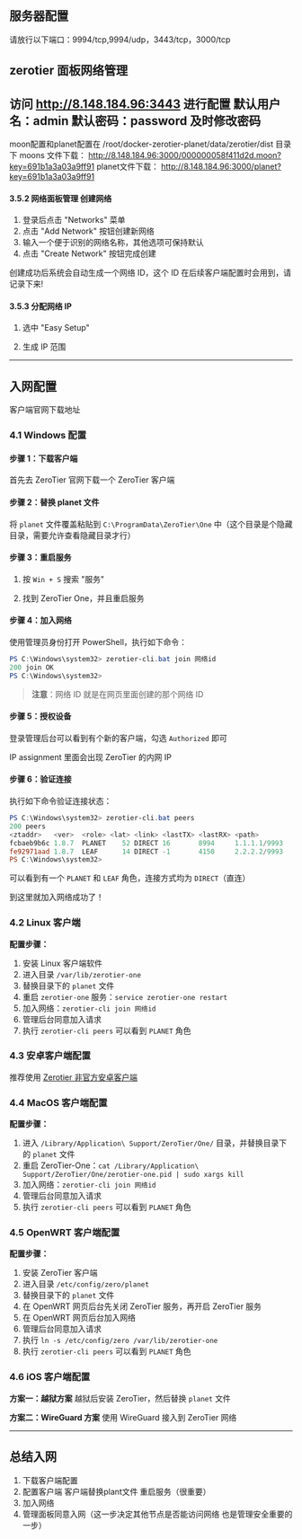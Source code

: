 ## 服务器配置 
请放行以下端口：9994/tcp,9994/udp，3443/tcp，3000/tcp

## zerotier 面板网络管理
访问 http://8.148.184.96:3443 进行配置
默认用户名：admin
默认密码：password
及时修改密码
---------------------------
moon配置和planet配置在 /root/docker-zerotier-planet/data/zerotier/dist 目录下
moons 文件下载： http://8.148.184.96:3000/000000058f411d2d.moon?key=691b1a3a03a9ff91
planet文件下载： http://8.148.184.96:3000/planet?key=691b1a3a03a9ff91


#### 3.5.2 网络面板管理 创建网络

1. 登录后点击 "Networks" 菜单
2. 点击 "Add Network" 按钮创建新网络
3. 输入一个便于识别的网络名称，其他选项可保持默认
4. 点击 "Create Network" 按钮完成创建


创建成功后系统会自动生成一个网络 ID，这个 ID 在后续客户端配置时会用到，请记录下来!

#### 3.5.3 分配网络 IP

1. 选中 "Easy Setup"

2. 生成 IP 范围

---

## 入网配置

客户端官网下载地址 

### 4.1 Windows 配置

#### 步骤 1：下载客户端
首先去 ZeroTier 官网下载一个 ZeroTier 客户端

#### 步骤 2：替换 planet 文件
将 `planet` 文件覆盖粘贴到 `C:\ProgramData\ZeroTier\One` 中（这个目录是个隐藏目录，需要允许查看隐藏目录才行）

#### 步骤 3：重启服务
1. 按 `Win + S` 搜索 "服务"


2. 找到 ZeroTier One，并且重启服务


#### 步骤 4：加入网络
使用管理员身份打开 PowerShell，执行如下命令：

```powershell
PS C:\Windows\system32> zerotier-cli.bat join 网络id
200 join OK
PS C:\Windows\system32>
```

> **注意**：网络 ID 就是在网页里面创建的那个网络 ID

#### 步骤 5：授权设备
登录管理后台可以看到有个新的客户端，勾选 `Authorized` 即可



IP assignment 里面会出现 ZeroTier 的内网 IP



#### 步骤 6：验证连接
执行如下命令验证连接状态：

```powershell
PS C:\Windows\system32> zerotier-cli.bat peers
200 peers
<ztaddr>   <ver>  <role> <lat> <link> <lastTX> <lastRX> <path>
fcbaeb9b6c 1.8.7  PLANET    52 DIRECT 16       8994     1.1.1.1/9993
fe92971aad 1.8.7  LEAF      14 DIRECT -1       4150     2.2.2.2/9993
PS C:\Windows\system32>
```

可以看到有一个 `PLANET` 和 `LEAF` 角色，连接方式均为 `DIRECT`（直连）

到这里就加入网络成功了！

### 4.2 Linux 客户端

**配置步骤：**

1. 安装 Linux 客户端软件
2. 进入目录 `/var/lib/zerotier-one`
3. 替换目录下的 `planet` 文件
4. 重启 `zerotier-one` 服务：`service zerotier-one restart`
5. 加入网络：`zerotier-cli join 网络id`
6. 管理后台同意加入请求
7. 执行 `zerotier-cli peers` 可以看到 `PLANET` 角色

### 4.3 安卓客户端配置

推荐使用 [Zerotier 非官方安卓客户端](https://github.com/kaaass/ZerotierFix)

### 4.4 MacOS 客户端配置

**配置步骤：**

1. 进入 `/Library/Application\ Support/ZeroTier/One/` 目录，并替换目录下的 `planet` 文件
2. 重启 ZeroTier-One：`cat /Library/Application\ Support/ZeroTier/One/zerotier-one.pid | sudo xargs kill`
3. 加入网络：`zerotier-cli join 网络id`
4. 管理后台同意加入请求
5. 执行 `zerotier-cli peers` 可以看到 `PLANET` 角色

### 4.5 OpenWRT 客户端配置

**配置步骤：**

1. 安装 ZeroTier 客户端
2. 进入目录 `/etc/config/zero/planet`
3. 替换目录下的 `planet` 文件
4. 在 OpenWRT 网页后台先关闭 ZeroTier 服务，再开启 ZeroTier 服务
5. 在 OpenWRT 网页后台加入网络
6. 管理后台同意加入请求
7. 执行 `ln -s /etc/config/zero /var/lib/zerotier-one`
8. 执行 `zerotier-cli peers` 可以看到 `PLANET` 角色

### 4.6 iOS 客户端配置

**方案一：越狱方案**
越狱后安装 ZeroTier，然后替换 `planet` 文件

**方案二：WireGuard 方案**
使用 WireGuard 接入到 ZeroTier 网络

---

## 总结入网 
1. 下载客户端配置 
2. 配置客户端 客户端替换plant文件 重启服务（很重要）
3. 加入网络
4. 管理面板同意入网（这一步决定其他节点是否能访问网络 也是管理安全重要的一步）
